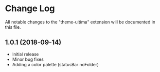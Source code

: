 # Change Log
All notable changes to the "theme-ultima" extension will be documented in this file.

## 1.0.1 (2018-09-14)
- Initial release
- Minor bug fixes
- Adding a color palette (statusBar noFolder)
